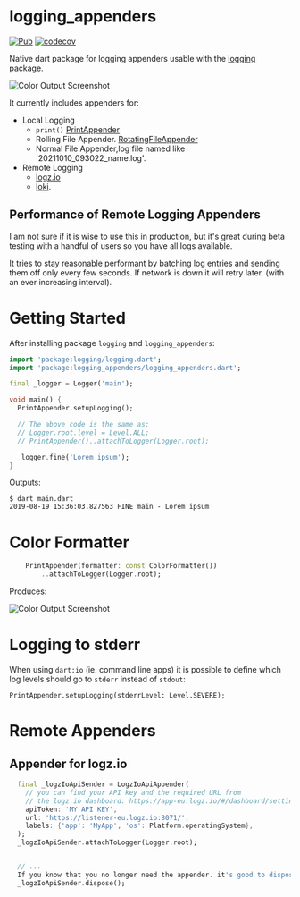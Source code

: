 # logging_appenders

[![Pub](https://img.shields.io/pub/v/logging_appenders.svg?color=green)](https://pub.dartlang.org/packages/logging_appenders)
[![codecov](https://codecov.io/gh/hpoul/dart_logging_appenders/branch/master/graph/badge.svg)](https://codecov.io/gh/hpoul/dart_logging_appenders)

Native dart package for logging appenders usable with the [logging](https://pub.dartlang.org/packages/logging) package.

![Color Output Screenshot](doc/screenshot-small.png)

It currently includes appenders for:

- Local Logging
  - `print()` [PrintAppender](https://pub.dev/documentation/logging_appenders/latest/logging_appenders/PrintAppender-class.html)
  - Rolling File Appender. [RotatingFileAppender](https://pub.dev/documentation/logging_appenders/latest/logging_appenders/RotatingFileAppender-class.html)
  - Normal File Appender,log file named like '20211010_093022_name.log'.
- Remote Logging
  - [logz.io](https://logz.io/)
  - [loki](https://github.com/grafana/loki).

## Performance of Remote Logging Appenders

I am not sure if it is wise to use this in production, but it's great during beta testing with
a handful of users so you have all logs available.

It tries to stay reasonable performant by batching log entries and sending them off only every few
seconds. If network is down it will retry later. (with an ever increasing interval).

# Getting Started

After installing package `logging` and `logging_appenders`:

```dart
import 'package:logging/logging.dart';
import 'package:logging_appenders/logging_appenders.dart';

final _logger = Logger('main');

void main() {
  PrintAppender.setupLogging();

  // The above code is the same as:
  // Logger.root.level = Level.ALL;
  // PrintAppender()..attachToLogger(Logger.root);

  _logger.fine('Lorem ipsum');
}
```

Outputs:

```
$ dart main.dart
2019-08-19 15:36:03.827563 FINE main - Lorem ipsum
```

# Color Formatter

```dart
    PrintAppender(formatter: const ColorFormatter())
        ..attachToLogger(Logger.root);
```

Produces:

![Color Output Screenshot](doc/screenshot.png)

# Logging to stderr

When using `dart:io` (ie. command line apps) it is possible to
define which log levels should go to `stderr` instead of `stdout`:

```
PrintAppender.setupLogging(stderrLevel: Level.SEVERE);
```

# Remote Appenders

## Appender for logz.io

```dart
  final _logzIoApiSender = LogzIoApiAppender(
    // you can find your API key and the required URL from
    // the logz.io dashboard: https://app-eu.logz.io/#/dashboard/settings/general
    apiToken: 'MY API KEY',
    url: 'https://listener-eu.logz.io:8071/',
    labels: {'app': 'MyApp', 'os': Platform.operatingSystem},
  );
  _logzIoApiSender.attachToLogger(Logger.root);


  // ...
  If you know that you no longer need the appender. it's good to dispose it:
  _logzIoApiSender.dispose();
```
